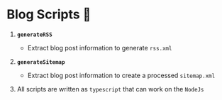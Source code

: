 # Blog Scripts 📜

1. **`generateRSS`**

    - Extract blog post information to generate `rss.xml`

2. **`generateSitemap`**

    - Extract blog post information to create a processed `sitemap.xml`

3. All scripts are written as `typescript`
   that can work on the `NodeJs`
